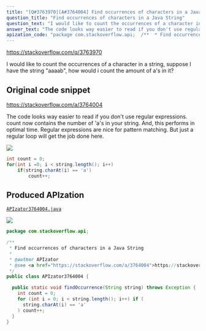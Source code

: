 ```yaml
---
title: "[Q#3763970][A#3764004] Find occurrences of characters in a Java String"
question_title: "Find occurrences of characters in a Java String"
question_text: "I would like to count the occurrences of a character in a string, suppose I have the string \"aaaab\", how would i count the amount of a's in it?"
answer_text: "The code looks way easier to read if you don't use regular expressions. count now contains the number of 'a's in your string.  And, this performs in optimal time. Regular expressions are nice for pattern matching.  But just a regular loop will get the job done here."
apization_code: "package com.stackoverflow.api;  /**  * Find occurrences of characters in a Java String  *  * @author APIzator  * @see <a href=\"https://stackoverflow.com/a/3764004\">https://stackoverflow.com/a/3764004</a>  */ public class APIzator3764004 {    public static void findOccurrence(String string) throws Exception {     int count = 0;     for (int i = 0; i < string.length(); i++) if (       string.charAt(i) == 'a'     ) count++;   } }"
---
```


https://stackoverflow.com/q/3763970

I would like to count the occurrences of a character in a string, suppose I have the string &quot;aaaab&quot;, how would i count the amount of a&#x27;s in it?



## Original code snippet

https://stackoverflow.com/a/3764004

The code looks way easier to read if you don&#x27;t use regular expressions.
count now contains the number of &#x27;a&#x27;s in your string.  And, this performs in optimal time.
Regular expressions are nice for pattern matching.  But just a regular loop will get the job done here.

<div class="code-logo"><img src="/stackoverflow.png" /></div>

```java
int count = 0;
for(int i =0; i < string.length(); i++)
    if(string.charAt(i) == 'a')
        count++;
```

## Produced APIzation

[`APIzator3764004.java`](https://github.com/pasqualesalza/apization-temp-data/raw/master/search/APIzator3764004.java)

<div class="code-logo"><img src="/apizator.png" /></div>

```java
package com.stackoverflow.api;

/**
 * Find occurrences of characters in a Java String
 *
 * @author APIzator
 * @see <a href="https://stackoverflow.com/a/3764004">https://stackoverflow.com/a/3764004</a>
 */
public class APIzator3764004 {

  public static void findOccurrence(String string) throws Exception {
    int count = 0;
    for (int i = 0; i < string.length(); i++) if (
      string.charAt(i) == 'a'
    ) count++;
  }
}

```